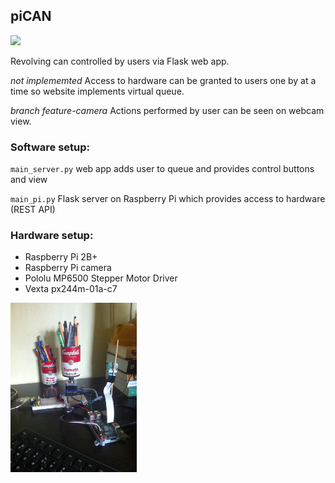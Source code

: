 piCAN
----- 

<img src="resources/webapp.jpg" width="30%">

Revolving can controlled by users via Flask web app.

*not implememted* Access to hardware can be granted to users one by at a time so website implements virtual queue.

*branch feature-camera* Actions performed by user can be seen on webcam view.

### Software setup:

`main_server.py` web app adds user to queue and provides control buttons and view

`main_pi.py` Flask server on Raspberry Pi which provides access to hardware (REST API)

### Hardware setup:

- Raspberry Pi 2B+
- Raspberry Pi camera
- Pololu MP6500 Stepper Motor Driver
- Vexta px244m-01a-c7 

<img src="resources/hardware.jpg" width="40%">
